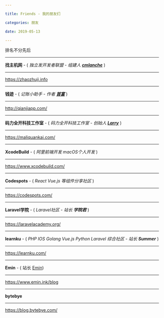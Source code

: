 ```yaml
---

title: Friends - 我的朋友们

categories: 朋友

date: 2019-05-13

---
```


排名不分先后

---

**找主机网**  -  ( _独立发开发者联盟 - 组建人 **[cmlanche](https://cmlanche.com/)**_ )

---

https://zhaozhuji.info

---

**钱迹**  -  ( _记账小助手 - 作者 **[首富](https://weibo.com/u/3319419782)**_ )

---

http://qianjiapp.com/

---

**码力全开科技工作室**  -  ( _码力全开科技工作室 - 创始人 **[Larry](https://weibo.com/236601678)**_ )

---

https://maliquankai.com/

---

**XcodeBuild**  -  ( _阿里前端开发 macOS个人开发_ )

---

https://www.xcodebuild.com/

---

**Codespots**  -  ( _React Vue.js 等组件分享社区_ )

---

https://codespots.com/

---

**Laravel学院**  -  ( _Laravel社区 - 站长_ **_学院君_** )

---

https://laravelacademy.org/

---

**learnku**  -  ( _PHP IOS Golang Vue.js Python Laravel 综合社区 - 站长_ **_Summer_** )

---

https://learnku.com/

---

**Emin** - ( 站长 [Emin](https://www.emin.ink/))

---

https://www.emin.ink/blog

------

**bytebye**

------

https://blog.bytebye.com/

